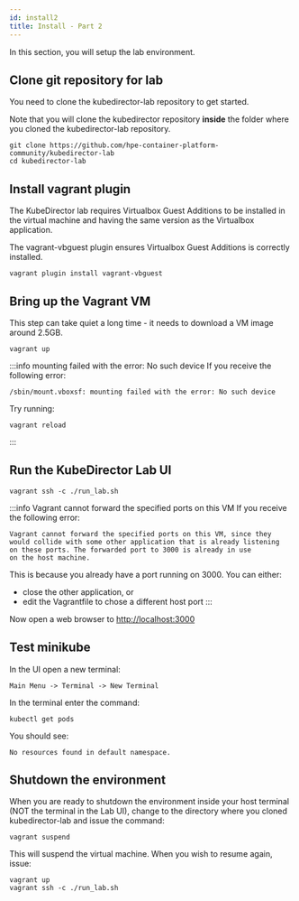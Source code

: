 ```yaml
---
id: install2
title: Install - Part 2
---
```


In this section, you will setup the lab environment.

## Clone git repository for lab

You need to clone the kubedirector-lab repository to get started.

Note that you will clone the kubedirector repository **inside** the folder where you cloned the kubedirector-lab repository.

```
git clone https://github.com/hpe-container-platform-community/kubedirector-lab
cd kubedirector-lab
```

## Install vagrant plugin

The KubeDirector lab requires Virtualbox Guest Additions to be installed in the virtual machine and having the same version as the Virtualbox application. 

The vagrant-vbguest plugin ensures Virtualbox Guest Additions is correctly installed.

```
vagrant plugin install vagrant-vbguest
```

## Bring up the Vagrant VM

This step can take quiet a long time - it needs to download a VM image around 2.5GB.

```
vagrant up
```

:::info mounting failed with the error: No such device
If you receive the following error:
```
/sbin/mount.vboxsf: mounting failed with the error: No such device
```
Try running:
```
vagrant reload
```
:::

## Run the KubeDirector Lab UI

```
vagrant ssh -c ./run_lab.sh
```

:::info Vagrant cannot forward the specified ports on this VM
If you receive the following error:
```
Vagrant cannot forward the specified ports on this VM, since they
would collide with some other application that is already listening
on these ports. The forwarded port to 3000 is already in use
on the host machine.
```
This is because you already have a port running on 3000. You can either:

- close the other application, or
- edit the Vagrantfile to chose a different host port
:::

Now open a web browser to [http://localhost:3000](http://localhost:3000)

## Test minikube

In the UI open a new terminal:

`Main Menu -> Terminal -> New Terminal`

In the terminal enter the command:

```
kubectl get pods
```

You should see:

```
No resources found in default namespace.
```

## Shutdown the environment

When you are ready to shutdown the environment inside your host terminal (NOT the terminal in the Lab UI),
change to the directory where you cloned kubedirector-lab and issue the command:

```
vagrant suspend
```

This will suspend the virtual machine.  When you wish to resume again, issue:

```
vagrant up
vagrant ssh -c ./run_lab.sh
```
